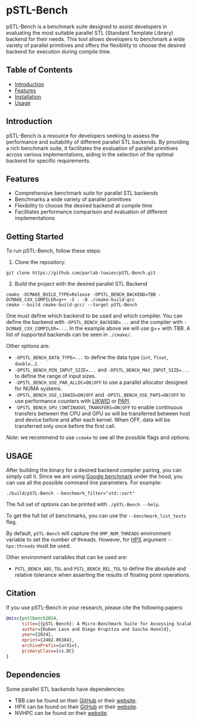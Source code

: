 # pSTL-Bench

pSTL-Bench is a benchmark suite designed to assist developers in evaluating the most suitable parallel
STL (Standard Template Library) backend for their needs.
This tool allows developers to benchmark a wide variety of parallel primitives and offers the flexibility to choose the
desired backend for execution during compile time.

## Table of Contents

- [Introduction](#introduction)
- [Features](#features)
- [Installation](#installation)
- [Usage](#usage)

## Introduction

pSTL-Bench is a resource for developers seeking to assess the performance and suitability of different
parallel STL backends.
By providing a rich benchmark suite, it facilitates the evaluation of parallel primitives across various
implementations, aiding in the selection of the optimal backend for specific requirements.

## Features

- Comprehensive benchmark suite for parallel STL backends
- Benchmarks a wide variety of parallel primitives
- Flexibility to choose the desired backend at compile time
- Facilitates performance comparison and evaluation of different implementations

## Getting Started

To run pSTL-Bench, follow these steps:

1. Clone the repository:

```shell
git clone https://github.com/parlab-tuwien/pSTL-Bench.git
```

2. Build the project with the desired parallel STL Backend

```shell
cmake -DCMAKE_BUILD_TYPE=Release -DPSTL_BENCH_BACKEND=TBB -DCMAKE_CXX_COMPILER=g++ -S . -B ./cmake-build-gcc
cmake --build cmake-build-gcc/ --target pSTL-Bench
```

One must define which backend to be used and which compiler.
You can define the backend with `-DPSTL_BENCH_BACKEND=...` and the compiler with `-DCMAKE_CXX_COMPILER=...`.
In the example above we will use g++ with TBB.
A list of supported backends can be seen in `./cmake/`.

Other options are:

* `-DPSTL_BENCH_DATA_TYPE=...` to define the data type (`int`, `float`, `double`...).
* `-DPSTL_BENCH_MIN_INPUT_SIZE=...` and `-DPSTL_BENCH_MAX_INPUT_SIZE=...` to define the range of input sizes.
* `-DPSTL_BENCH_USE_PAR_ALLOC=ON|OFF` to use a parallel allocator designed for NUMA systems.
* `-DPSTL_BENCH_USE_LIKWID=ON|OFF` and `-DPSTL_BENCH_USE_PAPI=ON|OFF` to use performance counters
  with [LIKWID](https://github.com/RRZE-HPC/likwid) or [PAPI](https://github.com/icl-utk-edu/papi).
* `-DPSTL_BENCH_GPU_CONTINUOUS_TRANSFERS=ON|OFF` to enable continuous transfers between the CPU and GPU so will be
  transferred between host and device before and after each kernel. When OFF, data will be transferred only once before
  the first call.

_Note_: we recommend to use `ccmake` to see all the possible flags and options.

## USAGE

After building the binary for a desired backend compiler pairing, you can simply call it.
Since we are using [Google benchmark](https://github.com/google/benchmark) under the hood, you can use all the possible
command line parameters.
For example:

```shell
./build/pSTL-Bench --benchmark_filter="std::sort"
```

The full set of options can be printed with `./pSTL-Bench --help`.

To get the full list of benchmarks, you can use the `--benchmark_list_tests` flag.

By default, `pSTL-Bench` will capture the `OMP_NUM_THREADS` environment variable to set the number of threads.
However, for [HPX](https://github.com/STEllAR-GROUP/hpx) argument `--hpx:threads` must be used.

Other environment variables that can be used are:

* `PSTL_BENCH_ABS_TOL` and `PSTL_BENCH_REL_TOL` to define the absolute and relative tolerance when asserting the results
  of floating point operations.

## Citation

If you use pSTL-Bench in your research, please cite the following papers:

```bibtex
@misc{pstlbench2024,
      title={{pSTL-Bench}: A Micro-Benchmark Suite for Assessing Scalability of {C++} Parallel {STL} Implementations},
      author={Ruben Laso and Diego Krupitza and Sascha Hunold},
      year={2024},
      eprint={2402.06384},
      archivePrefix={arXiv},
      primaryClass={cs.DC}
}
```

## Dependencies

Some parallel STL backends have dependencies:

- TBB can be found on their [GitHub](https://github.com/oneapi-src/oneTBB) or
  their [website](https://www.intel.com/content/www/us/en/developer/tools/oneapi/onetbb.html).
- HPX can be found on their [GitHub](https://github.com/STEllAR-GROUP/hpx) or
  their [website](https://hpx.stellar-group.org/).
- NVHPC can be found on their [website](https://developer.nvidia.com/hpc-sdk).
